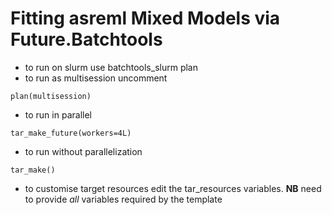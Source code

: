 # Fitting asreml Mixed Models via Future.Batchtools 

- to run on slurm use batchtools_slurm plan
- to run as multisession uncomment 

```
plan(multisession)
```
- to run in parallel
```
tar_make_future(workers=4L)

```
- to run without parallelization
```
tar_make()
```
- to customise target resources edit the tar_resources variables. **NB** need to provide _all_ variables required by the template
